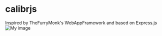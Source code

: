 # calibrjs
Inspired by TheFurryMonk's WebAppFramework and based on Express.js
![My image](http://github.com/jaaaaaaannn/calibrjs/img/preview.png)
